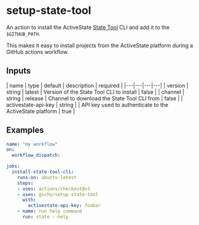 # setup-state-tool

An action to install the ActiveState [State Tool](https://docs.activestate.com/platform/state/) CLI and add it to the `$GITHUB_PATH`.

This makes it easy to install projects from the ActiveState platform during a GitHub actions workflow.

## Inputs

| name  | type  | default  | description  | required  |
|---|---|---|---|
| version  | string  | latest  | Version of the State Tool CLI to install  | false  |
| channel  | string  | release  | Channel to download the State Tool CLI from  | false  |
| activestate-api-key  | string  |   | API key used to authenticate to the ActiveState platform  | true  |

## Examples

```yaml
name: "my workflow"
on:
  workflow_dispatch:

jobs:
  install-state-tool-cli:
    runs-on: ubuntu-latest
    steps:
    - uses: actions/checkout@v3
    - uses: gscho/setup-state-tool
      with:
        activestate-api-key: foobar
    - name: run help command
      run: state --help
```

